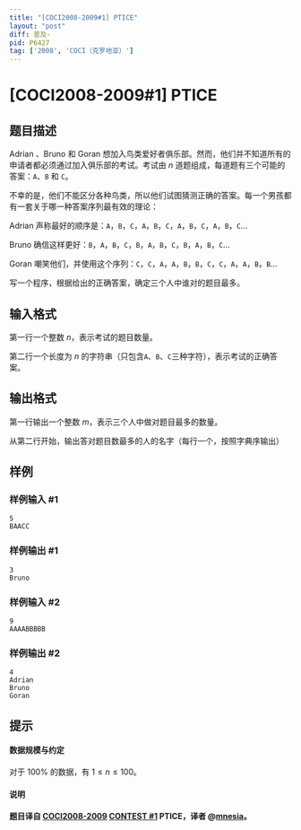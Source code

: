 ```yaml
---
title: "[COCI2008-2009#1] PTICE"
layout: "post"
diff: 普及-
pid: P6427
tag: ['2008', 'COCI（克罗地亚）']
---
```

# [COCI2008-2009#1] PTICE
## 题目描述

Adrian 、Bruno 和 Goran 想加入鸟类爱好者俱乐部。然而，他们并不知道所有的申请者都必须通过加入俱乐部的考试。考试由 $n$ 道题组成，每道题有三个可能的答案：`A`、`B` 和 `C`。

不幸的是，他们不能区分各种鸟类，所以他们试图猜测正确的答案。每一个男孩都有一套关于哪一种答案序列最有效的理论：

Adrian 声称最好的顺序是：`A`，`B`，`C`，`A`，`B`，`C`，`A`，`B`，`C`，`A`，`B`，`C`$\ldots$

Bruno 确信这样更好：`B`，`A`，`B`，`C`，`B`，`A`，`B`，`C`，`B`，`A`，`B`，`C`$\ldots$

Goran 嘲笑他们，并使用这个序列：`C`，`C`，`A`，`A`，`B`，`B`，`C`，`C`，`A`，`A`，`B`，`B`$\ldots$

写一个程序，根据给出的正确答案，确定三个人中谁对的题目最多。
## 输入格式

第一行一个整数 $n$，表示考试的题目数量。

第二行一个长度为 $n$ 的字符串（只包含`A`、`B`、`C`三种字符），表示考试的正确答案。
## 输出格式

第一行输出一个整数 $m$，表示三个人中做对题目最多的数量。

从第二行开始，输出答对题目数最多的人的名字（每行一个，按照字典序输出）
## 样例

### 样例输入 #1
```
5
BAACC
```
### 样例输出 #1
```
3
Bruno
```
### 样例输入 #2
```
9
AAAABBBBB
```
### 样例输出 #2
```
4
Adrian
Bruno
Goran
```
## 提示

#### 数据规模与约定
对于 $100\%$ 的数据，有 $1≤n≤100$。
#### 说明
#### 题目译自 [COCI2008-2009](https://hsin.hr/coci/archive/2008_2009/) [CONTEST #1](https://hsin.hr/coci/archive/2008_2009/contest1_tasks.pdf) PTICE，译者 @[mnesia](https://www.luogu.com.cn/user/115711)。
